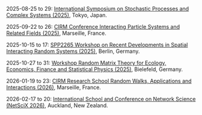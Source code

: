2025-08-25 to 29: [International Symposium on Stochastic Processes and Complex Systems (2025)](https://www.tfc.tohoku.ac.jp/event/4308.html "Explores stochastic processes and complex systems. Topics include Markov processes, random networks, and applications in physics, biology, and data science."), Tokyo, Japan.

2025-09-22 to 26: [CIRM Conference Interacting Particle Systems and Related Fields (2025)](https://conferences.cirm-math.fr/3335.html "This conference explores interacting particle systems, covering stochastic processes, random walks, and statistical mechanics. Topics include applications in biology, physics, and social dynamics, emphasizing probabilistic and computational methods for modeling interacting stochastic systems."), Marseille, France.

2025-10-15 to 17: [SPP2265 Workshop on Recent Developments in Spatial Interacting Random Systems (2025)](https://wias-berlin.de/workshops/sirs25/ "This workshop explores spatial interacting random systems, covering percolation, random walks, and stochastic geometry. Topics include applications in statistical physics, epidemiology, and network science, emphasizing probabilistic and computational methods for modeling spatially structured random processes."), Berlin, Germany.

2025-10-27 to 31: [Workshop Random Matrix Theory for Ecology, Economics, Finance and Statistical Physics (2025)](https://www.uni-bielefeld.de/einrichtungen/zif/groups/ongoing/matrices/ "This workshop explores random matrix theory, covering eigenvalue statistics, spectral analysis, and applications in ecology, economics, finance, and statistical physics. Topics include network modeling, portfolio optimization, and disordered systems, emphasizing probabilistic methods for complex system analysis."), Bielefeld, Germany.

2026-01-19 to 23: [CIRM Research School Random Walks, Applications and Interactions (2026)](https://conferences.cirm-math.fr/3451.html "Covers random walks and their applications. Topics include stochastic processes, Markov chains, and interactions with physics, biology, and network science."), Marseille, France.

2026-02-17 to 20: [International School and Conference on Network Science (NetSciX 2026)](https://netscix2026.github.io "NetSciX 2026 explores network science, covering graph theory, network dynamics, and community detection. Topics include applications in social networks, biology, and infrastructure, emphasizing computational and optimization methods for analyzing and modeling complex network structures."), Auckland, New Zealand.

